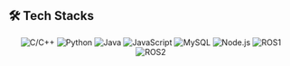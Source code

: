 

## 🛠 Tech Stacks
<div style="text-align: center;">
  <img src="https://img.shields.io/badge/C++-00599C?style=for-the-badge&logo=cplusplus&logoColor=white" alt="C/C++">
  <img src="https://img.shields.io/badge/Python-3776AB?style=for-the-badge&logo=python&logoColor=white" alt="Python">
  <img src="https://img.shields.io/badge/Java-007396?style=for-the-badge&logo=oracle&logoColor=white" alt="Java">
  <img src="https://img.shields.io/badge/JavaScript-FF69B4?style=for-the-badge&logo=javascript&logoColor=white" alt="JavaScript">
  <img src="https://img.shields.io/badge/MySQL-4479A1?style=for-the-badge&logo=mysql&logoColor=white" alt="MySQL">
  <img src="https://img.shields.io/badge/Node.js-339933?style=for-the-badge&logo=nodedotjs&logoColor=white" alt="Node.js">
  <img src="https://img.shields.io/badge/ROS1-121C28?style=for-the-badge&logo=ros&logoColor=white" alt="ROS1">
  <img src="https://img.shields.io/badge/ROS2-121C28?style=for-the-badge&logo=ros&logoColor=white" alt="ROS2">


</div>




